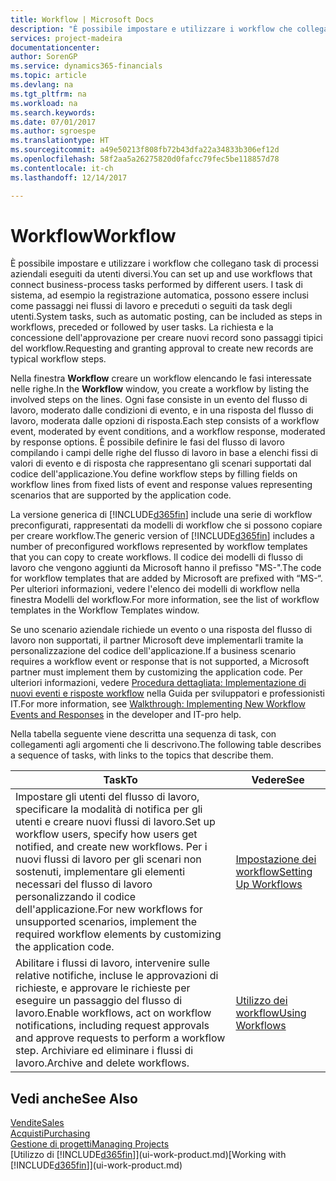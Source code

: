 ```yaml
---
title: Workflow | Microsoft Docs
description: "È possibile impostare e utilizzare i workflow che collegano task di processi aziendali eseguiti da utenti diversi. I task di sistema, ad esempio la registrazione automatica, possono essere inclusi come passaggi nei flussi di lavoro e preceduti o seguiti da task degli utenti. La richiesta e la concessione dell'approvazione per creare nuovi record sono passaggi tipici del workflow."
services: project-madeira
documentationcenter: 
author: SorenGP
ms.service: dynamics365-financials
ms.topic: article
ms.devlang: na
ms.tgt_pltfrm: na
ms.workload: na
ms.search.keywords: 
ms.date: 07/01/2017
ms.author: sgroespe
ms.translationtype: HT
ms.sourcegitcommit: a49e50213f808fb72b43dfa22a34833b306ef12d
ms.openlocfilehash: 58f2aa5a26275820d0fafcc79fec5be118857d78
ms.contentlocale: it-ch
ms.lasthandoff: 12/14/2017

---
```

# <a name="workflow"></a><span data-ttu-id="9718b-105">Workflow</span><span class="sxs-lookup"><span data-stu-id="9718b-105">Workflow</span></span>
<span data-ttu-id="9718b-106">È possibile impostare e utilizzare i workflow che collegano task di processi aziendali eseguiti da utenti diversi.</span><span class="sxs-lookup"><span data-stu-id="9718b-106">You can set up and use workflows that connect business-process tasks performed by different users.</span></span> <span data-ttu-id="9718b-107">I task di sistema, ad esempio la registrazione automatica, possono essere inclusi come passaggi nei flussi di lavoro e preceduti o seguiti da task degli utenti.</span><span class="sxs-lookup"><span data-stu-id="9718b-107">System tasks, such as automatic posting, can be included as steps in workflows, preceded or followed by user tasks.</span></span> <span data-ttu-id="9718b-108">La richiesta e la concessione dell'approvazione per creare nuovi record sono passaggi tipici del workflow.</span><span class="sxs-lookup"><span data-stu-id="9718b-108">Requesting and granting approval to create new records are typical workflow steps.</span></span>  

 <span data-ttu-id="9718b-109">Nella finestra **Workflow** creare un workflow elencando le fasi interessate nelle righe.</span><span class="sxs-lookup"><span data-stu-id="9718b-109">In the **Workflow** window, you create a workflow by listing the involved steps on the lines.</span></span> <span data-ttu-id="9718b-110">Ogni fase consiste in un evento del flusso di lavoro, moderato dalle condizioni di evento, e in una risposta del flusso di lavoro, moderata dalle opzioni di risposta.</span><span class="sxs-lookup"><span data-stu-id="9718b-110">Each step consists of a workflow event, moderated by event conditions, and a workflow response, moderated by response options.</span></span> <span data-ttu-id="9718b-111">È possibile definire le fasi del flusso di lavoro compilando i campi delle righe del flusso di lavoro in base a elenchi fissi di valori di evento e di risposta che rappresentano gli scenari supportati dal codice dell'applicazione.</span><span class="sxs-lookup"><span data-stu-id="9718b-111">You define workflow steps by filling fields on workflow lines from fixed lists of event and response values representing scenarios that are supported by the application code.</span></span>  

 <span data-ttu-id="9718b-112">La versione generica di [!INCLUDE[d365fin](includes/d365fin_md.md)] include una serie di workflow preconfigurati, rappresentati da modelli di workflow che si possono copiare per creare workflow.</span><span class="sxs-lookup"><span data-stu-id="9718b-112">The generic version of [!INCLUDE[d365fin](includes/d365fin_md.md)] includes a number of preconfigured workflows represented by workflow templates that you can copy to create workflows.</span></span> <span data-ttu-id="9718b-113">Il codice dei modelli di flusso di lavoro che vengono aggiunti da Microsoft hanno il prefisso "MS-".</span><span class="sxs-lookup"><span data-stu-id="9718b-113">The code for workflow templates that are added by Microsoft are prefixed with “MS-“.</span></span> <span data-ttu-id="9718b-114">Per ulteriori informazioni, vedere l'elenco dei modelli di workflow nella finestra Modelli del workflow.</span><span class="sxs-lookup"><span data-stu-id="9718b-114">For more information, see the list of workflow templates in the Workflow Templates window.</span></span>  

 <span data-ttu-id="9718b-115">Se uno scenario aziendale richiede un evento o una risposta del flusso di lavoro non supportati, il partner Microsoft deve implementarli tramite la personalizzazione del codice dell'applicazione.</span><span class="sxs-lookup"><span data-stu-id="9718b-115">If a business scenario requires a workflow event or response that is not supported, a Microsoft partner must implement them by customizing the application code.</span></span> <span data-ttu-id="9718b-116">Per ulteriori informazioni, vedere [Procedura dettagliata: Implementazione di nuovi eventi e risposte workflow](/dynamics_nav/Walkthrough--Implementing-New-Workflow-Events-and-Responses) nella Guida per sviluppatori e professionisti IT.</span><span class="sxs-lookup"><span data-stu-id="9718b-116">For more information, see [Walkthrough: Implementing New Workflow Events and Responses](/dynamics_nav/Walkthrough--Implementing-New-Workflow-Events-and-Responses) in the developer and IT-pro help.</span></span>  

 <span data-ttu-id="9718b-117">Nella tabella seguente viene descritta una sequenza di task, con collegamenti agli argomenti che li descrivono.</span><span class="sxs-lookup"><span data-stu-id="9718b-117">The following table describes a sequence of tasks, with links to the topics that describe them.</span></span>  

|<span data-ttu-id="9718b-118">**Task**</span><span class="sxs-lookup"><span data-stu-id="9718b-118">**To**</span></span>|<span data-ttu-id="9718b-119">**Vedere**</span><span class="sxs-lookup"><span data-stu-id="9718b-119">**See**</span></span>|  
|------------|-------------|  
|<span data-ttu-id="9718b-120">Impostare gli utenti del flusso di lavoro, specificare la modalità di notifica per gli utenti e creare nuovi flussi di lavoro.</span><span class="sxs-lookup"><span data-stu-id="9718b-120">Set up workflow users, specify how users get notified, and create new workflows.</span></span> <span data-ttu-id="9718b-121">Per i nuovi flussi di lavoro per gli scenari non sostenuti, implementare gli elementi necessari del flusso di lavoro personalizzando il codice dell'applicazione.</span><span class="sxs-lookup"><span data-stu-id="9718b-121">For new workflows for unsupported scenarios, implement the required workflow elements by customizing the application code.</span></span>|[<span data-ttu-id="9718b-122">Impostazione dei workflow</span><span class="sxs-lookup"><span data-stu-id="9718b-122">Setting Up Workflows</span></span>](across-set-up-workflows.md)|  
|<span data-ttu-id="9718b-123">Abilitare i flussi di lavoro, intervenire sulle relative notifiche, incluse le approvazioni di richieste, e approvare le richieste per eseguire un passaggio del flusso di lavoro.</span><span class="sxs-lookup"><span data-stu-id="9718b-123">Enable workflows, act on workflow notifications, including request approvals and approve requests to perform a workflow step.</span></span> <span data-ttu-id="9718b-124">Archiviare ed eliminare i flussi di lavoro.</span><span class="sxs-lookup"><span data-stu-id="9718b-124">Archive and delete workflows.</span></span>|[<span data-ttu-id="9718b-125">Utilizzo dei workflow</span><span class="sxs-lookup"><span data-stu-id="9718b-125">Using Workflows</span></span>](across-use-workflows.md)|  

## <a name="see-also"></a><span data-ttu-id="9718b-126">Vedi anche</span><span class="sxs-lookup"><span data-stu-id="9718b-126">See Also</span></span>  
[<span data-ttu-id="9718b-127">Vendite</span><span class="sxs-lookup"><span data-stu-id="9718b-127">Sales</span></span>](sales-manage-sales.md)  
[<span data-ttu-id="9718b-128">Acquisti</span><span class="sxs-lookup"><span data-stu-id="9718b-128">Purchasing</span></span>](purchasing-manage-purchasing.md)  
[<span data-ttu-id="9718b-129">Gestione di progetti</span><span class="sxs-lookup"><span data-stu-id="9718b-129">Managing Projects</span></span>](projects-manage-projects.md)  
<span data-ttu-id="9718b-130">[Utilizzo di [!INCLUDE[d365fin](includes/d365fin_md.md)]](ui-work-product.md)</span><span class="sxs-lookup"><span data-stu-id="9718b-130">[Working with [!INCLUDE[d365fin](includes/d365fin_md.md)]](ui-work-product.md)</span></span>

